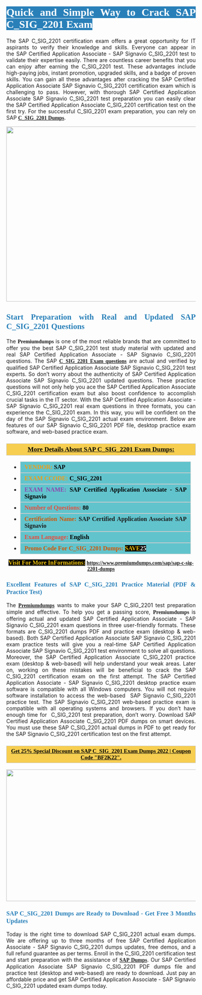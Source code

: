 <h1 style="text-align: justify;"><span style="color:#ffffff;"><span style="font-family:Georgia,serif;"><strong><span style="background-color:#2980b9;">Quick and Simple Way to Crack SAP C_SIG_2201 Exam</span></strong></span></span></h1>

<p style="text-align: justify;">The SAP C_SIG_2201 certification exam offers a great opportunity for IT aspirants to verify their knowledge and skills. Everyone can appear in the SAP Certified Application Associate - SAP Signavio C_SIG_2201 test to validate their expertise easily. There are countless career benefits that you can enjoy after earning the C_SIG_2201 test. These advantages include high-paying jobs, instant promotion, upgraded skills, and a badge of proven skills. You can gain all these advantages after cracking the SAP Certified Application Associate SAP Signavio C_SIG_2201 certification exam which is challenging to pass. However, with thorough SAP Certified Application Associate SAP Signavio C_SIG_2201 test preparation you can easily clear the SAP Certified Application Associate C_SIG_2201 certification test on the first try. For the successful C_SIG_2201 exam preparation, you can rely on SAP <span style="font-family:Georgia,serif;"><strong><a href="https://www.premiumdumps.com/sap/sap-c-sig-2201-dumps">C_SIG_2201 Dumps</a></strong></span>.</p>

<p style="text-align: center;"><a href="https://www.premiumdumps.com/sap/sap-c-sig-2201-dumps"><img alt="" src="https://i.imgur.com/KJGzbJ2.jpeg" style="width: 700px; height: 465px;" /></a></p>

<h2 style="text-align: justify;"><span style="color:#2980b9;"><span style="font-family:Georgia,serif;"><strong>Start Preparation with Real and Updated SAP C_SIG_2201 Questions</strong></span></span></h2>

<p style="text-align: justify;">The <span style="font-size:14px;"><span style="font-family:Georgia,serif;"><strong>Premiumdumps</strong></span></span> is one of the most reliable brands that are committed to offer you the best SAP C_SIG_2201 test study material with updated and real SAP Certified Application Associate - SAP Signavio C_SIG_2201 questions. The SAP <span style="font-family:Georgia,serif;"><strong><a href="https://www.premiumdumps.com/sap/sap-c-sig-2201-dumps">C_SIG_2201 Exam questions</a></strong></span> are actual and verified by qualified SAP Certified Application Associate SAP Signavio C_SIG_2201 test experts. So don’t worry about the authenticity of SAP Certified Application Associate SAP Signavio C_SIG_2201 updated questions. These practice questions will not only help you ace the SAP Certified Application Associate C_SIG_2201 certification exam but also boost confidence to accomplish crucial tasks in the IT sector. With the SAP Certified Application Associate - SAP Signavio C_SIG_2201 real exam questions in three formats, you can experience the C_SIG_2201 exam. In this way, you will be confident on the day of the SAP Signavio C_SIG_2201 actual exam environment. Below are features of our SAP Signavio C_SIG_2201 PDF file, desktop practice exam software, and web-based practice exam.</p>

<h3 style="background: #f7ce50; border: 1px solid rgb(204, 204, 204); padding: 5px 10px; text-align: center;"><span style="font-family:Georgia,serif;"><u><u><span style="color:#000000;"><span style="font-size:11pt"><span style="line-height:normal"><b><span style="font-size:13.0pt"><span cambria="">More Details About SAP C_SIG_2201 Exam Dumps:</span></span></b></span></span></span></u></u></span></h3>

<ul>
	<li style="margin:0cm 10pt">
	<div style="background:#61c4cd; border: 1px solid rgb(204, 204, 204); padding: 5px 10px; text-align: justify;"><span style="font-family:Georgia,serif;"><span style="font-size:11pt"><span style="line-height:normal"><b><span style="font-size:12.0pt"><span new="" roman="" times=""><span style="color:#f39c12;">VENDOR:</span> <span style="color:#000000;">SAP</span></span></span></b></span></span></span></div>
	</li>
	<li style="margin:0cm 10pt">
	<div style="background: #61c4cd; border: 1px solid rgb(204, 204, 204); padding: 5px 10px; text-align: justify;"><span style="font-family:Georgia,serif;"><span style="font-size:11pt"><span style="line-height:normal"><b><span style="font-size:12.0pt"><span new="" roman="" times=""><span style="color:#f39c12;">EXAM CCODE:</span> <span style="color:#000000;">C_SIG_2201</span></span></span></b></span></span></span></div>
	</li>
	<li style="margin:0cm 10pt">
	<div style="background: #61c4cd; border: 1px solid rgb(204, 204, 204); padding: 5px 10px; text-align: justify;"><span style="font-family:Georgia,serif;"><span style="font-size:11pt"><span style="line-height:normal"><b><span style="font-size:12.0pt"><span new="" roman="" times=""><span style="color:#8e44ad;">EXAM NAME:</span> <span style="color:#000000;">SAP Certified Application Associate - SAP Signavio</span></span></span></b></span></span></span></div>
	</li>
	<li style="margin:0cm 10pt">
	<div style="background: #61c4cd; border: 1px solid rgb(204, 204, 204); padding: 5px 10px;"><span style="font-family:Georgia,serif;"><span style="font-size:11pt"><span style="line-height:normal"><b><span style="font-size:12.0pt"><span new="" roman="" times=""><span style="color:#e74c3c;">Number of Questions:</span><span style="color:#000000;"><span style="color:#f1c40f;"> </span>80</span></span></span></b></span></span></span></div>
	</li>
	<li style="margin:0cm 10pt">
	<div style="background: #61c4cd; border: 1px solid rgb(204, 204, 204); padding: 5px 10px; text-align: justify;"><span style="font-family:Georgia,serif;"><span style="font-size:11pt"><span style="line-height:normal"><b><span style="font-size:12.0pt"><span new="" roman="" times=""><span style="color:#d35400;">Certification Name:</span> SAP Certified Application Associate SAP Signavio</span></span></b></span></span></span></div>
	</li>
	<li style="margin:0cm 10pt">
	<div style="background: #61c4cd; border: 1px solid rgb(204, 204, 204); padding: 5px 10px; text-align: justify;"><span style="font-family:Georgia,serif;"><span style="font-size:11pt"><span style="line-height:normal"><b><span style="font-size:12.0pt"><span new="" roman="" times=""><span style="color:#e74c3c;">Exam Language:</span> <span style="color:#000000;">English</span></span></span></b></span></span></span></div>
	</li>
	<li style="margin:0cm 10pt">
	<div style="background: #61c4cd; border: 1px solid rgb(204, 204, 204); padding: 5px 10px;"><span style="font-family:Georgia,serif;"><span style="font-size:11pt"><span style="line-height:normal"><b><span style="font-size:12.0pt"><span new="" roman="" times=""><span style="color:#d35400;">Promo Code For C_SIG_2201 Dumps:</span><span style="color:#f1c40f;"> <span style="background-color:#000000;">SAVE</span></span><span style="color:#ffffff;"><span style="background-color:#000000;">25</span></span></span></span></b></span></span></span></div>
	</li>
</ul>

<p style="text-align: center;"><span style="font-family:Georgia,serif;"><strong><span style="font-size:16px;"><span style="color:#f1c40f;"><span style="background-color:#000000;">Visit For More InFormations:</span></span></span> <a href="https://www.premiumdumps.com/sap/sap-c-sig-2201-dumps">https://www.premiumdumps.com/sap/sap-c-sig-2201-dumps</a></strong></span></p>

<h3 style="text-align: justify;"><span style="color:#2980b9;"><span style="font-family:Georgia,serif;"><strong><strong><strong>Excellent Features of SAP C_SIG_2201 Practice Material (PDF & Practice Test)</strong></strong></strong></span></span></h3>

<p style="text-align: justify;">The <a href="https://www.premiumdumps.com/"><span style="font-size:14px;"><span style="font-family:Georgia,serif;"><strong>Premiumdumps</strong></span></span></a> wants to make your SAP C_SIG_2201 test preparation simple and effective. To help you get a passing score, <span style="font-size:14px;"><span style="font-family:Georgia,serif;"><strong>Premiumdumps </strong></span></span>is offering actual and updated SAP Certified Application Associate - SAP Signavio C_SIG_2201 exam questions in three user-friendly formats. These formats are C_SIG_2201 dumps PDF and practice exam (desktop & web-based). Both SAP Certified Application Associate SAP Signavio C_SIG_2201 exam practice tests will give you a real-time SAP Certified Application Associate SAP Signavio C_SIG_2201 test environment to solve all questions. Moreover, the SAP Certified Application Associate C_SIG_2201 practice exam (desktop & web-based) will help understand your weak areas. Later on, working on these mistakes will be beneficial to crack the SAP C_SIG_2201 certification exam on the first attempt. The SAP Certified Application Associate - SAP Signavio C_SIG_2201 desktop practice exam software is compatible with all Windows computers. You will not require software installation to access the web-based  SAP Signavio C_SIG_2201 practice test. The SAP Signavio C_SIG_2201 web-based practice exam is compatible with all operating systems and browsers. If you don’t have enough time for  C_SIG_2201 test preparation, don’t worry. Download SAP Certified Application Associate C_SIG_2201 PDF dumps on smart devices. You must use these SAP C_SIG_2201 actual dumps in PDF to get ready for the SAP Signavio C_SIG_2201 certification test on the first attempt.</p>

<h3 style="background: rgb(247, 206, 80); border: 1px solid rgb(204, 204, 204); padding: 5px 10px; text-align: center;"><span style="font-family:Georgia,serif;"><u><span style="color:#000000;"><span style="font-size:11pt;"><span style="line-height:normal;"><b><span cambria="">Get 25% Special Discount on SAP C_SIG_2201 Exam Dumps 2022 | Coupon Code "BF2K22".</span></b></span></span></span></u></span></h3>

<p style="text-align: center;"><strong><strong><a href="https://www.premiumdumps.com/sap/sap-c-sig-2201-dumps"><img alt="" src="https://i.imgur.com/F18GQwv.jpeg" style="width: 700px; height: 350px;" /></a></strong></strong></p>

<h3 style="text-align: justify;"><strong><span style="color:#2980b9;"><span style="font-family:Georgia,serif;"><strong><strong><strong>SAP C_SIG_2201 Dumps are Ready to Download - Get Free 3 Months Updates</strong></strong></strong></span></span></strong></h3>

<p style="text-align: justify;">Today is the right time to download SAP C_SIG_2201 actual exam dumps. We are offering up to three months of free SAP Certified Application Associate - SAP Signavio C_SIG_2201 dumps updates, free demos, and a full refund guarantee as per terms. Enroll in the C_SIG_2201 certification test and start preparation with the assistance of <span style="font-family:Georgia,serif;"><strong><a href="https://www.premiumdumps.com/sap-exam-dumps">SAP Dumps</a></strong></span>. Our SAP Certified Application Associate SAP Signavio C_SIG_2201 PDF dumps file and practice test (desktop and web-based) are ready to download. Just pay an affordable price and get SAP Certified Application Associate - SAP Signavio C_SIG_2201 updated exam dumps today.</p>
